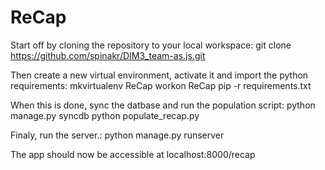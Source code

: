ReCap
===========
Start off by cloning the repository to your local workspace:
git clone https://github.com/spinakr/DIM3_team-as.js.git

Then create a new virtual environment, activate it and import the python requirements:
mkvirtualenv ReCap
workon ReCap
pip -r requirements.txt

When this is done, sync the datbase and run the population script:
python manage.py syncdb
python populate_recap.py

Finaly, run the server.:
python manage.py runserver

The app should now be accessible at localhost:8000/recap
